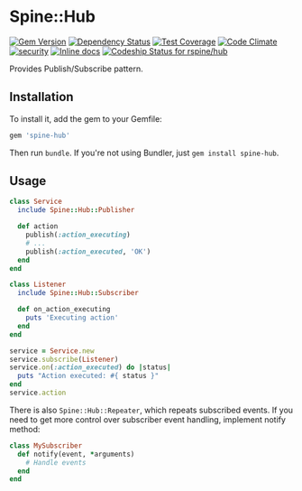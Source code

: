 # Spine::Hub

[![Gem Version](https://badge.fury.io/rb/spine-hub.svg)](http://badge.fury.io/rb/spine-hub)
[![Dependency Status](https://gemnasium.com/rspine/hub.svg)](https://gemnasium.com/rspine/hub)
[![Test Coverage](https://codeclimate.com/github/rspine/hub/badges/coverage.svg)](https://codeclimate.com/github/rspine/hub/coverage)
[![Code Climate](https://codeclimate.com/github/rspine/hub/badges/gpa.svg)](https://codeclimate.com/github/rspine/hub)
[![security](https://hakiri.io/github/rspine/hub/master.svg)](https://hakiri.io/github/rspine/hub/master)
[![Inline docs](http://inch-ci.org/github/rspine/hub.svg?branch=master)](http://inch-ci.org/github/rspine/hub)
[![Codeship Status for rspine/hub](https://codeship.com/projects/951d2de0-e105-0132-721b-5eabae96dc8d/status?branch=master)](https://codeship.com/projects/81031)

Provides Publish/Subscribe pattern.

## Installation

To install it, add the gem to your Gemfile:

```ruby
gem 'spine-hub'
```

Then run `bundle`. If you're not using Bundler, just `gem install spine-hub`.

## Usage

```ruby
class Service
  include Spine::Hub::Publisher

  def action
    publish(:action_executing)
    # ...
    publish(:action_executed, 'OK')
  end
end

class Listener
  include Spine::Hub::Subscriber

  def on_action_executing
    puts 'Executing action'
  end
end

service = Service.new
service.subscribe(Listener)
service.on(:action_executed) do |status|
  puts "Action executed: #{ status }"
end
service.action
```

There is also `Spine::Hub::Repeater`, which repeats subscribed events. If you
need to get more control over subscriber event handling, implement notify
method:

```ruby
class MySubscriber
  def notify(event, *arguments)
    # Handle events
  end
end
```
